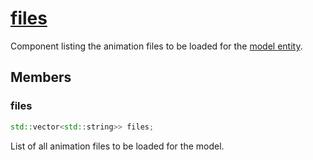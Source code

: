 # [files](files.hpp)

Component listing the animation files to be loaded for the [model entity](../../../instance/).

## Members

### files

```cpp
std::vector<std::string>> files;
```

List of all animation files to be loaded for the model.


